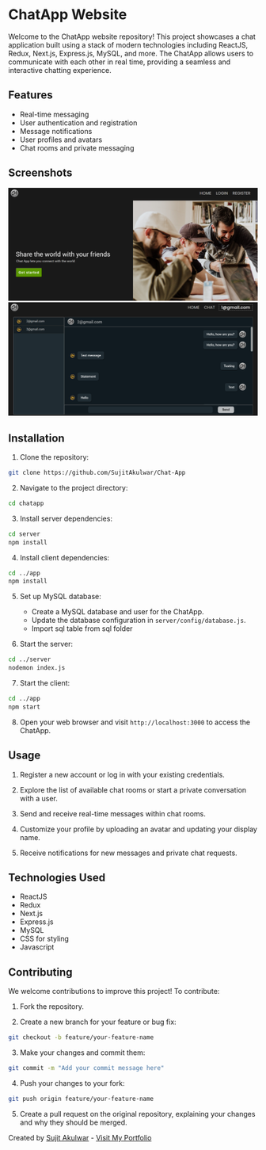 # ChatApp Website

Welcome to the ChatApp website repository! This project showcases a chat application built using a stack of modern technologies including ReactJS, Redux, Next.js, Express.js, MySQL, and more. The ChatApp allows users to communicate with each other in real time, providing a seamless and interactive chatting experience.

## Features

- Real-time messaging
- User authentication and registration
- Message notifications
- User profiles and avatars
- Chat rooms and private messaging


## Screenshots

![Screenshot 1](img/1.png)
![Screenshot 2](img/2.png)

## Installation

1. Clone the repository:

```bash
git clone https://github.com/SujitAkulwar/Chat-App
```

2. Navigate to the project directory:

```bash
cd chatapp
```

3. Install server dependencies:

```bash
cd server
npm install
```

4. Install client dependencies:

```bash
cd ../app
npm install
```

5. Set up MySQL database:

   - Create a MySQL database and user for the ChatApp.
   - Update the database configuration in `server/config/database.js`.
   - Import sql table from sql folder

6. Start the server:

```bash
cd ../server
nodemon index.js
```

7. Start the client:

```bash
cd ../app
npm start
```

8. Open your web browser and visit `http://localhost:3000` to access the ChatApp.

## Usage

1. Register a new account or log in with your existing credentials.

2. Explore the list of available chat rooms or start a private conversation with a user.

3. Send and receive real-time messages within chat rooms.

4. Customize your profile by uploading an avatar and updating your display name.

5. Receive notifications for new messages and private chat requests.

## Technologies Used

- ReactJS
- Redux
- Next.js
- Express.js
- MySQL
- CSS for styling
- Javascript

## Contributing

We welcome contributions to improve this project! To contribute:

1. Fork the repository.

2. Create a new branch for your feature or bug fix:

```bash
git checkout -b feature/your-feature-name
```

3. Make your changes and commit them:

```bash
git commit -m "Add your commit message here"
```

4. Push your changes to your fork:

```bash
git push origin feature/your-feature-name
```

5. Create a pull request on the original repository, explaining your changes and why they should be merged.

Created by [Sujit Akulwar](https://github.com/SujitAkulwar) - [Visit My Portfolio](https://sujitakulwar.github.io/)